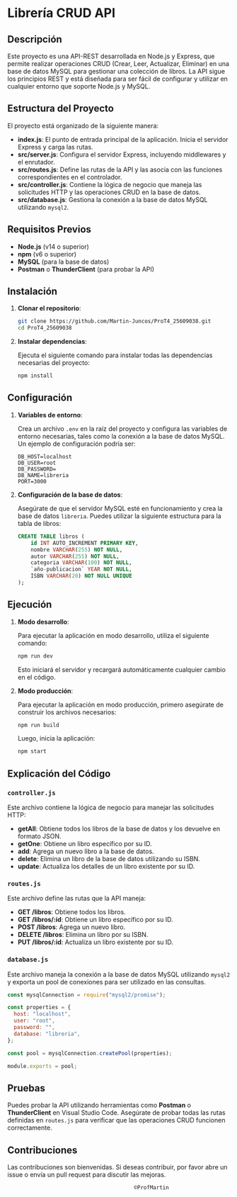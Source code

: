 # Librería CRUD API

## Descripción

Este proyecto es una API-REST desarrollada en Node.js y Express, que permite realizar operaciones CRUD (Crear, Leer, Actualizar, Eliminar) en una base de datos MySQL para gestionar una colección de libros. La API sigue los principios REST y está diseñada para ser fácil de configurar y utilizar en cualquier entorno que soporte Node.js y MySQL.

## Estructura del Proyecto

El proyecto está organizado de la siguiente manera:

- **index.js**: El punto de entrada principal de la aplicación. Inicia el servidor Express y carga las rutas.
- **src/server.js**: Configura el servidor Express, incluyendo middlewares y el enrutador.
- **src/routes.js**: Define las rutas de la API y las asocia con las funciones correspondientes en el controlador.
- **src/controller.js**: Contiene la lógica de negocio que maneja las solicitudes HTTP y las operaciones CRUD en la base de datos.
- **src/database.js**: Gestiona la conexión a la base de datos MySQL utilizando `mysql2`.

## Requisitos Previos

- **Node.js** (v14 o superior)
- **npm** (v6 o superior)
- **MySQL** (para la base de datos)
- **Postman** o **ThunderClient** (para probar la API)

## Instalación

1. **Clonar el repositorio**:

   ```bash
   git clone https://github.com/Martin-Juncos/ProT4_25609038.git
   cd ProT4_25609038
   ```

2. **Instalar dependencias**:

   Ejecuta el siguiente comando para instalar todas las dependencias necesarias del proyecto:

   ```bash
   npm install
   ```

## Configuración

1. **Variables de entorno**:

   Crea un archivo `.env` en la raíz del proyecto y configura las variables de entorno necesarias, tales como la conexión a la base de datos MySQL. Un ejemplo de configuración podría ser:

   ```env
   DB_HOST=localhost
   DB_USER=root
   DB_PASSWORD=
   DB_NAME=libreria
   PORT=3000
   ```

2. **Configuración de la base de datos**:

   Asegúrate de que el servidor MySQL esté en funcionamiento y crea la base de datos `libreria`. Puedes utilizar la siguiente estructura para la tabla de libros:

   ```sql
   CREATE TABLE libros (
       id INT AUTO_INCREMENT PRIMARY KEY,
       nombre VARCHAR(255) NOT NULL,
       autor VARCHAR(255) NOT NULL,
       categoria VARCHAR(100) NOT NULL,
       `año-publicacion` YEAR NOT NULL,
       ISBN VARCHAR(20) NOT NULL UNIQUE
   );
   ```

## Ejecución

1. **Modo desarrollo**:

   Para ejecutar la aplicación en modo desarrollo, utiliza el siguiente comando:

   ```bash
   npm run dev
   ```

   Esto iniciará el servidor y recargará automáticamente cualquier cambio en el código.

2. **Modo producción**:

   Para ejecutar la aplicación en modo producción, primero asegúrate de construir los archivos necesarios:

   ```bash
   npm run build
   ```

   Luego, inicia la aplicación:

   ```bash
   npm start
   ```

## Explicación del Código

### `controller.js`

Este archivo contiene la lógica de negocio para manejar las solicitudes HTTP:

- **getAll**: Obtiene todos los libros de la base de datos y los devuelve en formato JSON.
- **getOne**: Obtiene un libro específico por su ID.
- **add**: Agrega un nuevo libro a la base de datos.
- **delete**: Elimina un libro de la base de datos utilizando su ISBN.
- **update**: Actualiza los detalles de un libro existente por su ID.

### `routes.js`

Este archivo define las rutas que la API maneja:

- **GET /libros**: Obtiene todos los libros.
- **GET /libros/:id**: Obtiene un libro específico por su ID.
- **POST /libros**: Agrega un nuevo libro.
- **DELETE /libros**: Elimina un libro por su ISBN.
- **PUT /libros/:id**: Actualiza un libro existente por su ID.

### `database.js`

Este archivo maneja la conexión a la base de datos MySQL utilizando `mysql2` y exporta un pool de conexiones para ser utilizado en las consultas.

```javascript
const mysqlConnection = require("mysql2/promise");

const properties = {
  host: "localhost",
  user: "root",
  password: "",
  database: "libreria",
};

const pool = mysqlConnection.createPool(properties);

module.exports = pool;
```

## Pruebas

Puedes probar la API utilizando herramientas como **Postman** o **ThunderClient** en Visual Studio Code. Asegúrate de probar todas las rutas definidas en `routes.js` para verificar que las operaciones CRUD funcionen correctamente.

## Contribuciones

Las contribuciones son bienvenidas. Si deseas contribuir, por favor abre un issue o envía un pull request para discutir las mejoras.

                                            ©ProfMartin

```

```

```

```
